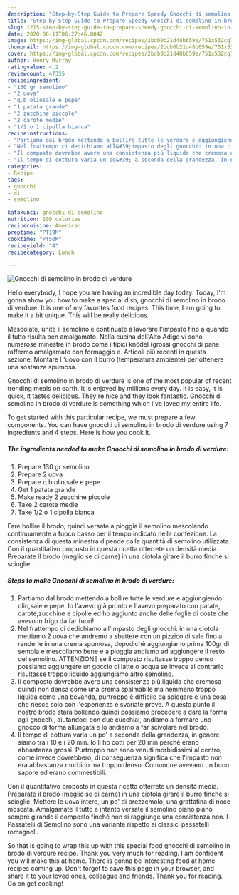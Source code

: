 ```yaml
---
description: "Step-by-Step Guide to Prepare Speedy Gnocchi di semolino in brodo di verdure"
title: "Step-by-Step Guide to Prepare Speedy Gnocchi di semolino in brodo di verdure"
slug: 1215-step-by-step-guide-to-prepare-speedy-gnocchi-di-semolino-in-brodo-di-verdure
date: 2020-08-11T06:27:46.804Z
image: https://img-global.cpcdn.com/recipes/2bdb0b21d48b659e/751x532cq70/gnocchi-di-semolino-in-brodo-di-verdure-recipe-main-photo.jpg
thumbnail: https://img-global.cpcdn.com/recipes/2bdb0b21d48b659e/751x532cq70/gnocchi-di-semolino-in-brodo-di-verdure-recipe-main-photo.jpg
cover: https://img-global.cpcdn.com/recipes/2bdb0b21d48b659e/751x532cq70/gnocchi-di-semolino-in-brodo-di-verdure-recipe-main-photo.jpg
author: Henry Murray
ratingvalue: 4.2
reviewcount: 47355
recipeingredient:
- "130 gr semolino"
- "2 uova"
- "q.b oliosale e pepe"
- "1 patata grande"
- "2 zucchine piccole"
- "2 carote medie"
- "1/2 o 1 cipolla bianca"
recipeinstructions:
- "Partiamo dal brodo mettendo a bollire tutte le verdure e aggiungiendo olio,sale e pepe. Io l&#39;avevo già pronto e l&#39;avevo preparato con patate, carote,zucchine e cipolle ed ho aggiunto anche delle foglie di coste che avevo in frigo da far fuori!"
- "Nel frattempo ci dedichiamo all&#39;impasto degli gnocchi: in una ciotola mettiamo 2 uova che andremo a sbattere con un pizzico di sale fino a renderle in una crema spumosa, dopodichè aggiungiamo prima 100gr di semola e mescoliamo bene e a pioggia andiamo ad aggiungere il resto del semolino. ATTENZIONE se il composto risultasse troppo denso possiamo aggiungere un goccio di latte o acqua se invece al contrario risultasse troppo liquido aggiungiamo altro semolino."
- "Il composto dovrebbe avere una consistenza più liquida che cremosa quindi non densa come una crema spalmabile ma nemmeno troppo liquida come una bevanda, purtroppo è difficile da spiegare è una cosa che riesce solo con l&#39;esperienza e svariate prove. A questo punto il nostro brodo stara bollendo quindi possiamo procedere a dare la forma agli gnocchi, aiutandoci con due cucchiai, andiamo a formare uno gnocco di forma allungata e lo andiamo a far scivolare nel brodo."
- "Il tempo di cottura varia un po&#39; a seconda della grandezza, in genere siamo tra i 10 e i 20 min. Io li ho cotti per 20 min perchè erano abbastanza grossi. Purtroppo non sono venuti morbidissimi al centro, come invece dovrebbero, di conseguenza significa che l&#39;impasto non era abbastanza morbido ma troppo denso. Comunque avevano un buon sapore ed erano commestibili."
categories:
- Recipe
tags:
- gnocchi
- di
- semolino

katakunci: gnocchi di semolino 
nutrition: 109 calories
recipecuisine: American
preptime: "PT19M"
cooktime: "PT50M"
recipeyield: "4"
recipecategory: Lunch

---
```



![Gnocchi di semolino in brodo di verdure](https://img-global.cpcdn.com/recipes/2bdb0b21d48b659e/751x532cq70/gnocchi-di-semolino-in-brodo-di-verdure-recipe-main-photo.jpg)

Hello everybody, I hope you are having an incredible day today. Today, I'm gonna show you how to make a special dish, gnocchi di semolino in brodo di verdure. It is one of my favorites food recipes. This time, I am going to make it a bit unique. This will be really delicious.

Mescolate, unite il semolino e continuate a lavorare l&#39;impasto fino a quando il tutto risulta ben amalgamato. Nella cucina dell&#39;Alto Adige vi sono numerose minestre in brodo come i tipici knödel (grossi gnocchi di pane raffermo amalgamato con formaggio e. Articoli più recenti in questa sezione. Montare l &#39;uovo con il burro (temperatura ambiente) per ottenere una sostanza spumosa.

Gnocchi di semolino in brodo di verdure is one of the most popular of recent trending meals on earth. It is enjoyed by millions every day. It is easy, it is quick, it tastes delicious. They're nice and they look fantastic. Gnocchi di semolino in brodo di verdure is something which I've loved my entire life.


To get started with this particular recipe, we must prepare a few components. You can have gnocchi di semolino in brodo di verdure using 7 ingredients and 4 steps. Here is how you cook it.

<!--inarticleads1-->

##### The ingredients needed to make Gnocchi di semolino in brodo di verdure:

1. Prepare 130 gr semolino
1. Prepare 2 uova
1. Prepare q.b olio,sale e pepe
1. Get 1 patata grande
1. Make ready 2 zucchine piccole
1. Take 2 carote medie
1. Take 1/2 o 1 cipolla bianca


Fare bollire il brodo, quindi versate a pioggia il semolino mescolando continuamente a fuoco basso per il tempo indicato nella confezione. La consistenza di questa minestra dipende dalla quantità di semolino utilizzata. Con il quantitativo proposto in questa ricetta otterrete un densità media. Preparate il brodo (meglio se di carne) in una ciotola girare il burro finché si scioglie. 

<!--inarticleads2-->

##### Steps to make Gnocchi di semolino in brodo di verdure:

1. Partiamo dal brodo mettendo a bollire tutte le verdure e aggiungiendo olio,sale e pepe. Io l&#39;avevo già pronto e l&#39;avevo preparato con patate, carote,zucchine e cipolle ed ho aggiunto anche delle foglie di coste che avevo in frigo da far fuori!
1. Nel frattempo ci dedichiamo all&#39;impasto degli gnocchi: in una ciotola mettiamo 2 uova che andremo a sbattere con un pizzico di sale fino a renderle in una crema spumosa, dopodichè aggiungiamo prima 100gr di semola e mescoliamo bene e a pioggia andiamo ad aggiungere il resto del semolino. ATTENZIONE se il composto risultasse troppo denso possiamo aggiungere un goccio di latte o acqua se invece al contrario risultasse troppo liquido aggiungiamo altro semolino.
1. Il composto dovrebbe avere una consistenza più liquida che cremosa quindi non densa come una crema spalmabile ma nemmeno troppo liquida come una bevanda, purtroppo è difficile da spiegare è una cosa che riesce solo con l&#39;esperienza e svariate prove. A questo punto il nostro brodo stara bollendo quindi possiamo procedere a dare la forma agli gnocchi, aiutandoci con due cucchiai, andiamo a formare uno gnocco di forma allungata e lo andiamo a far scivolare nel brodo.
1. Il tempo di cottura varia un po&#39; a seconda della grandezza, in genere siamo tra i 10 e i 20 min. Io li ho cotti per 20 min perchè erano abbastanza grossi. Purtroppo non sono venuti morbidissimi al centro, come invece dovrebbero, di conseguenza significa che l&#39;impasto non era abbastanza morbido ma troppo denso. Comunque avevano un buon sapore ed erano commestibili.


Con il quantitativo proposto in questa ricetta otterrete un densità media. Preparate il brodo (meglio se di carne) in una ciotola girare il burro finché si scioglie. Mettere le uova intere, un po&#39; di prezzemolo; una grattatina di noce moscata. Amalgamate il tutto e intanto versate il semolino piano piano sempre girando il composto finché non si raggiunge una consistenza non. I Passatelli di Semolino sono una variante rispetto ai classici passatelli romagnoli. 

So that is going to wrap this up with this special food gnocchi di semolino in brodo di verdure recipe. Thank you very much for reading. I am confident you will make this at home. There is gonna be interesting food at home recipes coming up. Don't forget to save this page in your browser, and share it to your loved ones, colleague and friends. Thank you for reading. Go on get cooking!
